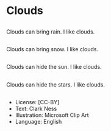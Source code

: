 # Clouds

##
Clouds can bring rain.
I like clouds.

##
Clouds can bring snow.
I like clouds.

##
Clouds can hide the
sun.
I like clouds.

##
Clouds can hide the
stars.
I like clouds.

##
* License: [CC-BY]
* Text: Clark Ness
* Illustration: Microsoft Clip Art
* Language: English
